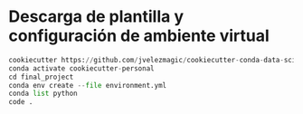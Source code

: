 # Descarga de plantilla y configuración de ambiente virtual

```py
cookiecutter https://github.com/jvelezmagic/cookiecutter-conda-data-science 
conda activate cookiecutter-personal
cd final_project 
conda env create --file environment.yml 
conda list python 
code .
```